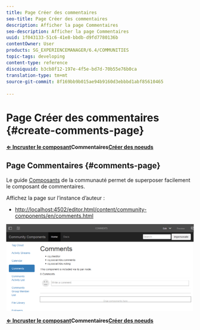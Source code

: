 ```yaml
---
title: Page Créer des commentaires
seo-title: Page Créer des commentaires
description: Afficher la page Commentaires
seo-description: Afficher la page Commentaires
uuid: 1f043133-51c6-41e8-bbdb-d9fd7780136b
contentOwner: User
products: SG_EXPERIENCEMANAGER/6.4/COMMUNITIES
topic-tags: developing
content-type: reference
discoiquuid: b3cb8f12-197e-4f5e-bd7d-70b55e76b0ca
translation-type: tm+mt
source-git-commit: 8f169bb9b015ae94b9160d3ebbbd1abf85610465

---
```



# Page Créer des commentaires {#create-comments-page}

**[⇐ Incruster le composant](overlay-comments.md)Commentaires[Créer des noeuds](overlay-create-nodes.md)**

## Page Commentaires {#comments-page}

Le guide [Composants](components-guide.md) de la communauté permet de superposer facilement le composant de commentaires.

Affichez la page sur l’instance d’auteur :

* [http://localhost:4502/editor.html/content/community-components/en/comments.html](http://localhost:4502/editor.html/content/community-components/en/comments.html)

![chlimage_1-125](assets/chlimage_1-125.png)

**[⇐ Incruster le composant](overlay-comments.md)Commentaires[Créer des noeuds](overlay-create-nodes.md)**